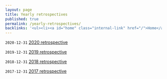 ```yaml
---
layout: page
title: Yearly retrospectives
published: true
permalink: /yearly-retrospectives/
backlinks: '<ul><li><a id="home" class="internal-link" href="/">Home</a></li><li><a id="my-recurring-tasks" class="internal-link" href="/my-recurring-tasks/">My recurring tasks</a></li></ul>'
---
```


`2020-12-31` <a id="retrospective-2020" class="internal-link" href="/retrospective-2020/">2020 retrospective</a>

`2019-12-31` <a id="retrospective-2019" class="internal-link" href="/retrospective-2019/">2019 retrospective</a>

`2018-12-31` <a id="retrospective-2018" class="internal-link" href="/retrospective-2018/">2018 retrospective</a>

`2017-12-31` <a id="retrospective-2017" class="internal-link" href="/retrospective-2017/">2017 retrospective</a>


